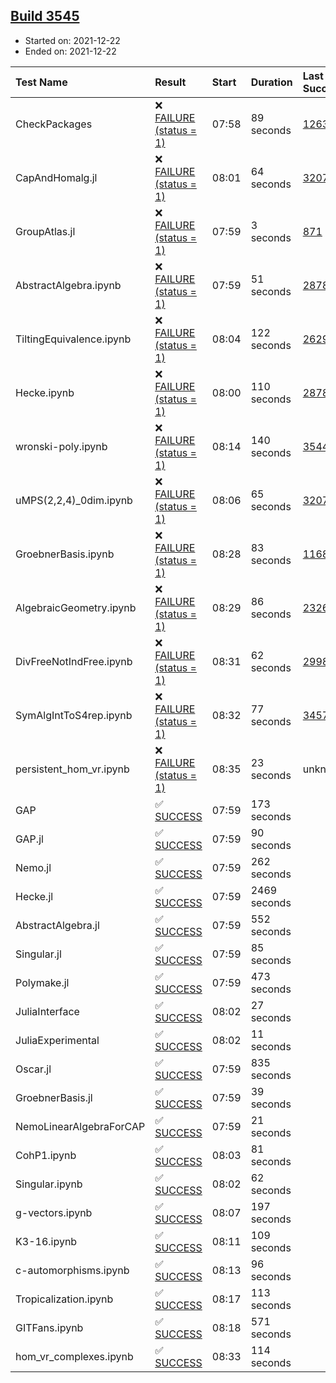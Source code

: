 ## [Build 3545](https://oscarci.mathematik.uni-kl.de/job/oscar-stable/3545/)

* Started on: 2021-12-22
* Ended on: 2021-12-22

| Test Name    | Result | Start | Duration | Last Success | First Failure |
|:-------------|:-------|:------|:---------|:-------------|:--------------|
| CheckPackages | ❌ [FAILURE (status = 1)](https://oscarci.mathematik.uni-kl.de/job/oscar-stable/3545/artifact/logs/build-3545/CheckPackages.log) | 07:58 | 89 seconds | [1263](https://oscarci.mathematik.uni-kl.de/job/oscar-stable/1263/) | [1264](https://oscarci.mathematik.uni-kl.de/job/oscar-stable/1264/) |
| CapAndHomalg.jl | ❌ [FAILURE (status = 1)](https://oscarci.mathematik.uni-kl.de/job/oscar-stable/3545/artifact/logs/build-3545/CapAndHomalg.jl.log) | 08:01 | 64 seconds | [3207](https://oscarci.mathematik.uni-kl.de/job/oscar-stable/3207/) | [3208](https://oscarci.mathematik.uni-kl.de/job/oscar-stable/3208/) |
| GroupAtlas.jl | ❌ [FAILURE (status = 1)](https://oscarci.mathematik.uni-kl.de/job/oscar-stable/3545/artifact/logs/build-3545/GroupAtlas.jl.log) | 07:59 | 3 seconds | [871](https://oscarci.mathematik.uni-kl.de/job/oscar-stable/871/) | [872](https://oscarci.mathematik.uni-kl.de/job/oscar-stable/872/) |
| AbstractAlgebra.ipynb | ❌ [FAILURE (status = 1)](https://oscarci.mathematik.uni-kl.de/job/oscar-stable/3545/artifact/logs/build-3545/AbstractAlgebra.ipynb.log) | 07:59 | 51 seconds | [2878](https://oscarci.mathematik.uni-kl.de/job/oscar-stable/2878/) | [2879](https://oscarci.mathematik.uni-kl.de/job/oscar-stable/2879/) |
| TiltingEquivalence.ipynb | ❌ [FAILURE (status = 1)](https://oscarci.mathematik.uni-kl.de/job/oscar-stable/3545/artifact/logs/build-3545/TiltingEquivalence.ipynb.log) | 08:04 | 122 seconds | [2629](https://oscarci.mathematik.uni-kl.de/job/oscar-stable/2629/) | [2630](https://oscarci.mathematik.uni-kl.de/job/oscar-stable/2630/) |
| Hecke.ipynb | ❌ [FAILURE (status = 1)](https://oscarci.mathematik.uni-kl.de/job/oscar-stable/3545/artifact/logs/build-3545/Hecke.ipynb.log) | 08:00 | 110 seconds | [2878](https://oscarci.mathematik.uni-kl.de/job/oscar-stable/2878/) | [2879](https://oscarci.mathematik.uni-kl.de/job/oscar-stable/2879/) |
| wronski-poly.ipynb | ❌ [FAILURE (status = 1)](https://oscarci.mathematik.uni-kl.de/job/oscar-stable/3545/artifact/logs/build-3545/wronski-poly.ipynb.log) | 08:14 | 140 seconds | [3544](https://oscarci.mathematik.uni-kl.de/job/oscar-stable/3544/) | [3545](https://oscarci.mathematik.uni-kl.de/job/oscar-stable/3545/) |
| uMPS(2,2,4)_0dim.ipynb | ❌ [FAILURE (status = 1)](https://oscarci.mathematik.uni-kl.de/job/oscar-stable/3545/artifact/logs/build-3545/uMPS-2-2-4-_0dim.ipynb.log) | 08:06 | 65 seconds | [3207](https://oscarci.mathematik.uni-kl.de/job/oscar-stable/3207/) | [3208](https://oscarci.mathematik.uni-kl.de/job/oscar-stable/3208/) |
| GroebnerBasis.ipynb | ❌ [FAILURE (status = 1)](https://oscarci.mathematik.uni-kl.de/job/oscar-stable/3545/artifact/logs/build-3545/GroebnerBasis.ipynb.log) | 08:28 | 83 seconds | [1168](https://oscarci.mathematik.uni-kl.de/job/oscar-stable/1168/) | [1169](https://oscarci.mathematik.uni-kl.de/job/oscar-stable/1169/) |
| AlgebraicGeometry.ipynb | ❌ [FAILURE (status = 1)](https://oscarci.mathematik.uni-kl.de/job/oscar-stable/3545/artifact/logs/build-3545/AlgebraicGeometry.ipynb.log) | 08:29 | 86 seconds | [2326](https://oscarci.mathematik.uni-kl.de/job/oscar-stable/2326/) | [2327](https://oscarci.mathematik.uni-kl.de/job/oscar-stable/2327/) |
| DivFreeNotIndFree.ipynb | ❌ [FAILURE (status = 1)](https://oscarci.mathematik.uni-kl.de/job/oscar-stable/3545/artifact/logs/build-3545/DivFreeNotIndFree.ipynb.log) | 08:31 | 62 seconds | [2998](https://oscarci.mathematik.uni-kl.de/job/oscar-stable/2998/) | [2999](https://oscarci.mathematik.uni-kl.de/job/oscar-stable/2999/) |
| SymAlgIntToS4rep.ipynb | ❌ [FAILURE (status = 1)](https://oscarci.mathematik.uni-kl.de/job/oscar-stable/3545/artifact/logs/build-3545/SymAlgIntToS4rep.ipynb.log) | 08:32 | 77 seconds | [3457](https://oscarci.mathematik.uni-kl.de/job/oscar-stable/3457/) | [3458](https://oscarci.mathematik.uni-kl.de/job/oscar-stable/3458/) |
| persistent_hom_vr.ipynb | ❌ [FAILURE (status = 1)](https://oscarci.mathematik.uni-kl.de/job/oscar-stable/3545/artifact/logs/build-3545/persistent_hom_vr.ipynb.log) | 08:35 | 23 seconds | unknown | unknown |
| GAP | ✅ [SUCCESS](https://oscarci.mathematik.uni-kl.de/job/oscar-stable/3545/artifact/logs/build-3545/GAP.log) | 07:59 | 173 seconds |  |  |
| GAP.jl | ✅ [SUCCESS](https://oscarci.mathematik.uni-kl.de/job/oscar-stable/3545/artifact/logs/build-3545/GAP.jl.log) | 07:59 | 90 seconds |  |  |
| Nemo.jl | ✅ [SUCCESS](https://oscarci.mathematik.uni-kl.de/job/oscar-stable/3545/artifact/logs/build-3545/Nemo.jl.log) | 07:59 | 262 seconds |  |  |
| Hecke.jl | ✅ [SUCCESS](https://oscarci.mathematik.uni-kl.de/job/oscar-stable/3545/artifact/logs/build-3545/Hecke.jl.log) | 07:59 | 2469 seconds |  |  |
| AbstractAlgebra.jl | ✅ [SUCCESS](https://oscarci.mathematik.uni-kl.de/job/oscar-stable/3545/artifact/logs/build-3545/AbstractAlgebra.jl.log) | 07:59 | 552 seconds |  |  |
| Singular.jl | ✅ [SUCCESS](https://oscarci.mathematik.uni-kl.de/job/oscar-stable/3545/artifact/logs/build-3545/Singular.jl.log) | 07:59 | 85 seconds |  |  |
| Polymake.jl | ✅ [SUCCESS](https://oscarci.mathematik.uni-kl.de/job/oscar-stable/3545/artifact/logs/build-3545/Polymake.jl.log) | 07:59 | 473 seconds |  |  |
| JuliaInterface | ✅ [SUCCESS](https://oscarci.mathematik.uni-kl.de/job/oscar-stable/3545/artifact/logs/build-3545/JuliaInterface.log) | 08:02 | 27 seconds |  |  |
| JuliaExperimental | ✅ [SUCCESS](https://oscarci.mathematik.uni-kl.de/job/oscar-stable/3545/artifact/logs/build-3545/JuliaExperimental.log) | 08:02 | 11 seconds |  |  |
| Oscar.jl | ✅ [SUCCESS](https://oscarci.mathematik.uni-kl.de/job/oscar-stable/3545/artifact/logs/build-3545/Oscar.jl.log) | 07:59 | 835 seconds |  |  |
| GroebnerBasis.jl | ✅ [SUCCESS](https://oscarci.mathematik.uni-kl.de/job/oscar-stable/3545/artifact/logs/build-3545/GroebnerBasis.jl.log) | 07:59 | 39 seconds |  |  |
| NemoLinearAlgebraForCAP | ✅ [SUCCESS](https://oscarci.mathematik.uni-kl.de/job/oscar-stable/3545/artifact/logs/build-3545/NemoLinearAlgebraForCAP.log) | 07:59 | 21 seconds |  |  |
| CohP1.ipynb | ✅ [SUCCESS](https://oscarci.mathematik.uni-kl.de/job/oscar-stable/3545/artifact/logs/build-3545/CohP1.ipynb.log) | 08:03 | 81 seconds |  |  |
| Singular.ipynb | ✅ [SUCCESS](https://oscarci.mathematik.uni-kl.de/job/oscar-stable/3545/artifact/logs/build-3545/Singular.ipynb.log) | 08:02 | 62 seconds |  |  |
| g-vectors.ipynb | ✅ [SUCCESS](https://oscarci.mathematik.uni-kl.de/job/oscar-stable/3545/artifact/logs/build-3545/g-vectors.ipynb.log) | 08:07 | 197 seconds |  |  |
| K3-16.ipynb | ✅ [SUCCESS](https://oscarci.mathematik.uni-kl.de/job/oscar-stable/3545/artifact/logs/build-3545/K3-16.ipynb.log) | 08:11 | 109 seconds |  |  |
| c-automorphisms.ipynb | ✅ [SUCCESS](https://oscarci.mathematik.uni-kl.de/job/oscar-stable/3545/artifact/logs/build-3545/c-automorphisms.ipynb.log) | 08:13 | 96 seconds |  |  |
| Tropicalization.ipynb | ✅ [SUCCESS](https://oscarci.mathematik.uni-kl.de/job/oscar-stable/3545/artifact/logs/build-3545/Tropicalization.ipynb.log) | 08:17 | 113 seconds |  |  |
| GITFans.ipynb | ✅ [SUCCESS](https://oscarci.mathematik.uni-kl.de/job/oscar-stable/3545/artifact/logs/build-3545/GITFans.ipynb.log) | 08:18 | 571 seconds |  |  |
| hom_vr_complexes.ipynb | ✅ [SUCCESS](https://oscarci.mathematik.uni-kl.de/job/oscar-stable/3545/artifact/logs/build-3545/hom_vr_complexes.ipynb.log) | 08:33 | 114 seconds |  |  |
